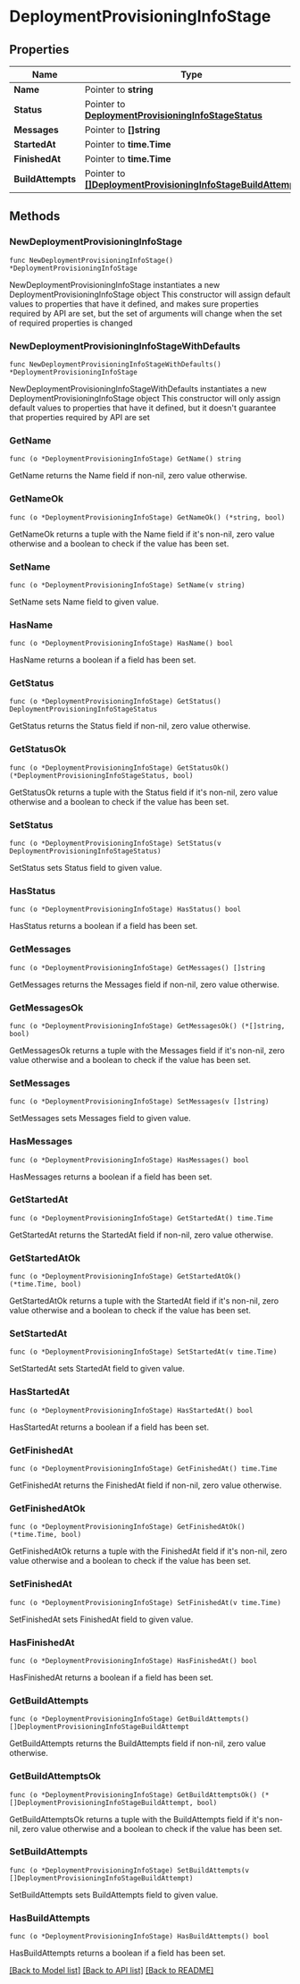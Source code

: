 # DeploymentProvisioningInfoStage

## Properties

Name | Type | Description | Notes
------------ | ------------- | ------------- | -------------
**Name** | Pointer to **string** |  | [optional] 
**Status** | Pointer to [**DeploymentProvisioningInfoStageStatus**](DeploymentProvisioningInfoStageStatus.md) |  | [optional] [default to DEPLOYMENTPROVISIONINGINFOSTAGESTATUS_UNKNOWN]
**Messages** | Pointer to **[]string** |  | [optional] 
**StartedAt** | Pointer to **time.Time** |  | [optional] 
**FinishedAt** | Pointer to **time.Time** |  | [optional] 
**BuildAttempts** | Pointer to [**[]DeploymentProvisioningInfoStageBuildAttempt**](DeploymentProvisioningInfoStageBuildAttempt.md) |  | [optional] 

## Methods

### NewDeploymentProvisioningInfoStage

`func NewDeploymentProvisioningInfoStage() *DeploymentProvisioningInfoStage`

NewDeploymentProvisioningInfoStage instantiates a new DeploymentProvisioningInfoStage object
This constructor will assign default values to properties that have it defined,
and makes sure properties required by API are set, but the set of arguments
will change when the set of required properties is changed

### NewDeploymentProvisioningInfoStageWithDefaults

`func NewDeploymentProvisioningInfoStageWithDefaults() *DeploymentProvisioningInfoStage`

NewDeploymentProvisioningInfoStageWithDefaults instantiates a new DeploymentProvisioningInfoStage object
This constructor will only assign default values to properties that have it defined,
but it doesn't guarantee that properties required by API are set

### GetName

`func (o *DeploymentProvisioningInfoStage) GetName() string`

GetName returns the Name field if non-nil, zero value otherwise.

### GetNameOk

`func (o *DeploymentProvisioningInfoStage) GetNameOk() (*string, bool)`

GetNameOk returns a tuple with the Name field if it's non-nil, zero value otherwise
and a boolean to check if the value has been set.

### SetName

`func (o *DeploymentProvisioningInfoStage) SetName(v string)`

SetName sets Name field to given value.

### HasName

`func (o *DeploymentProvisioningInfoStage) HasName() bool`

HasName returns a boolean if a field has been set.

### GetStatus

`func (o *DeploymentProvisioningInfoStage) GetStatus() DeploymentProvisioningInfoStageStatus`

GetStatus returns the Status field if non-nil, zero value otherwise.

### GetStatusOk

`func (o *DeploymentProvisioningInfoStage) GetStatusOk() (*DeploymentProvisioningInfoStageStatus, bool)`

GetStatusOk returns a tuple with the Status field if it's non-nil, zero value otherwise
and a boolean to check if the value has been set.

### SetStatus

`func (o *DeploymentProvisioningInfoStage) SetStatus(v DeploymentProvisioningInfoStageStatus)`

SetStatus sets Status field to given value.

### HasStatus

`func (o *DeploymentProvisioningInfoStage) HasStatus() bool`

HasStatus returns a boolean if a field has been set.

### GetMessages

`func (o *DeploymentProvisioningInfoStage) GetMessages() []string`

GetMessages returns the Messages field if non-nil, zero value otherwise.

### GetMessagesOk

`func (o *DeploymentProvisioningInfoStage) GetMessagesOk() (*[]string, bool)`

GetMessagesOk returns a tuple with the Messages field if it's non-nil, zero value otherwise
and a boolean to check if the value has been set.

### SetMessages

`func (o *DeploymentProvisioningInfoStage) SetMessages(v []string)`

SetMessages sets Messages field to given value.

### HasMessages

`func (o *DeploymentProvisioningInfoStage) HasMessages() bool`

HasMessages returns a boolean if a field has been set.

### GetStartedAt

`func (o *DeploymentProvisioningInfoStage) GetStartedAt() time.Time`

GetStartedAt returns the StartedAt field if non-nil, zero value otherwise.

### GetStartedAtOk

`func (o *DeploymentProvisioningInfoStage) GetStartedAtOk() (*time.Time, bool)`

GetStartedAtOk returns a tuple with the StartedAt field if it's non-nil, zero value otherwise
and a boolean to check if the value has been set.

### SetStartedAt

`func (o *DeploymentProvisioningInfoStage) SetStartedAt(v time.Time)`

SetStartedAt sets StartedAt field to given value.

### HasStartedAt

`func (o *DeploymentProvisioningInfoStage) HasStartedAt() bool`

HasStartedAt returns a boolean if a field has been set.

### GetFinishedAt

`func (o *DeploymentProvisioningInfoStage) GetFinishedAt() time.Time`

GetFinishedAt returns the FinishedAt field if non-nil, zero value otherwise.

### GetFinishedAtOk

`func (o *DeploymentProvisioningInfoStage) GetFinishedAtOk() (*time.Time, bool)`

GetFinishedAtOk returns a tuple with the FinishedAt field if it's non-nil, zero value otherwise
and a boolean to check if the value has been set.

### SetFinishedAt

`func (o *DeploymentProvisioningInfoStage) SetFinishedAt(v time.Time)`

SetFinishedAt sets FinishedAt field to given value.

### HasFinishedAt

`func (o *DeploymentProvisioningInfoStage) HasFinishedAt() bool`

HasFinishedAt returns a boolean if a field has been set.

### GetBuildAttempts

`func (o *DeploymentProvisioningInfoStage) GetBuildAttempts() []DeploymentProvisioningInfoStageBuildAttempt`

GetBuildAttempts returns the BuildAttempts field if non-nil, zero value otherwise.

### GetBuildAttemptsOk

`func (o *DeploymentProvisioningInfoStage) GetBuildAttemptsOk() (*[]DeploymentProvisioningInfoStageBuildAttempt, bool)`

GetBuildAttemptsOk returns a tuple with the BuildAttempts field if it's non-nil, zero value otherwise
and a boolean to check if the value has been set.

### SetBuildAttempts

`func (o *DeploymentProvisioningInfoStage) SetBuildAttempts(v []DeploymentProvisioningInfoStageBuildAttempt)`

SetBuildAttempts sets BuildAttempts field to given value.

### HasBuildAttempts

`func (o *DeploymentProvisioningInfoStage) HasBuildAttempts() bool`

HasBuildAttempts returns a boolean if a field has been set.


[[Back to Model list]](../README.md#documentation-for-models) [[Back to API list]](../README.md#documentation-for-api-endpoints) [[Back to README]](../README.md)


